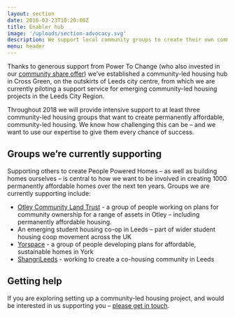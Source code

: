 ```yaml
---
layout: section
date: 2016-03-23T10:20:00Z
title: Enabler hub
image: '/uploads/section-advocacy.svg'
description: We support local community groups to create their own community housing
menu: header
---
```

Thanks to generous support from Power To Change (who also invested in our [community share offer](https://www.powertochange.org.uk/stories/leeds-community-homes/)) we’ve established a community-led housing hub in Cross Green, on the outskirts of Leeds city centre, from which we are currently piloting a support service for emerging community-led housing projects in the Leeds City Region.

Throughout 2018 we will provide intensive support to at least three community-led housing groups that want to create permanently affordable, community-led housing.  We know how challenging this can be – and we want to use our expertise to give them every chance of success.

## Groups we’re currently supporting

Supporting others to create People Powered Homes – as well as building homes ourselves – is central to how we want to be involved in creating 1000 permanently affordable homes over the next ten years. Groups we are currently supporting include:

- [Otley Community Land Trust](https://www.otleyclt.org.uk) - a group of people working on plans for community ownership for a range of assets in Otley – including permanently affordable housing.
- An emerging student housing co-op in Leeds – part of wider student housing coop movement across the UK
- [Yorspace](http://yorspace.org/) - a group of people developing plans for affordable, sustainable homes in York
- [ShangriLeeds](http://www.shangrileeds.org.uk/) - working to create a co-housing community in Leeds

## Getting help
If you are exploring setting up a community-led housing project, and would be interested in us supporting you – [please get in touch](/contact/).

